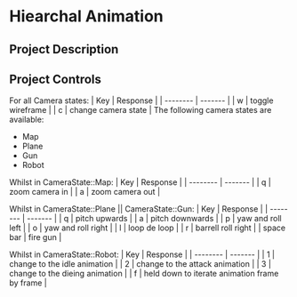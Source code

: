 # Hiearchal Animation
## Project Description
## Project Controls

For all Camera states:
| Key    | Response |
| -------- | ------- |
| w  | toggle wireframe    |
| c | change camera state     |
The following camera states are available:
- Map
- Plane
- Gun
- Robot

Whilst in CameraState::Map:
| Key    | Response |
| -------- | ------- |
| q  | zoom camera in    |
| a | zoom camera out     |

Whilst in CameraState::Plane || CameraState::Gun:
| Key    | Response |
| -------- | ------- |
| q  | pitch upwards    |
| a | pitch downwards     |
| p  | yaw and roll left    |
| o | yaw and roll right     |
| l  | loop de loop    |
| r | barrell roll right     |
| space bar | fire gun     |

Whilst in CameraState::Robot:
| Key    | Response |
| -------- | ------- |
| 1  | change to the idle animation    |
| 2 | change to the attack animation     |
| 3  | change to the dieing animation    |
| f | held down to iterate animation frame by frame     |


